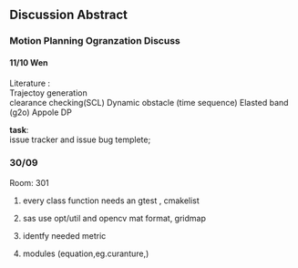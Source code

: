## Discussion Abstract

### Motion Planning Ogranzation Discuss
#### 11/10  Wen

Literature :  
Trajectoy generation  
clearance checking(SCL)
Dynamic obstacle  (time sequence)
Elasted band (g2o)
Appole DP

**task**:  
issue tracker and issue bug templete;





### 30/09
Room: 301  

1. every class function needs an gtest  , cmakelist
2. sas use opt/util and opencv mat format, gridmap 

3. identfy needed metric
4. modules (equation,eg.curanture,)
